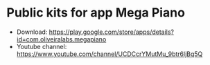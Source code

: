 # Public kits for app Mega Piano
- Download: https://play.google.com/store/apps/details?id=com.oliveiralabs.megapiano
- Youtube channel: https://www.youtube.com/channel/UCDCcrYMutMu_9btr6ljBq5Q
